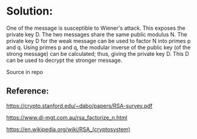 # Solution:

One of the message is susceptible to Wiener's attack. This exposes the private key D. The two messages share the same public modulus N. The private key D for the weak message can be used to factor N into primes p and q. Using primes p and q, the modular inverse of the public key (of the strong message) can be calculated; thus, giving the private key D. This D can be used to decrypt the stronger message. 

Source in repo

## Reference:
https://crypto.stanford.edu/~dabo/papers/RSA-survey.pdf

https://www.di-mgt.com.au/rsa_factorize_n.html

https://en.wikipedia.org/wiki/RSA_(cryptosystem)
